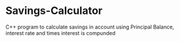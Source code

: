 # Savings-Calculator
C++ program to calculate savings in account using Principal Balance, interest rate and times interest is compunded
